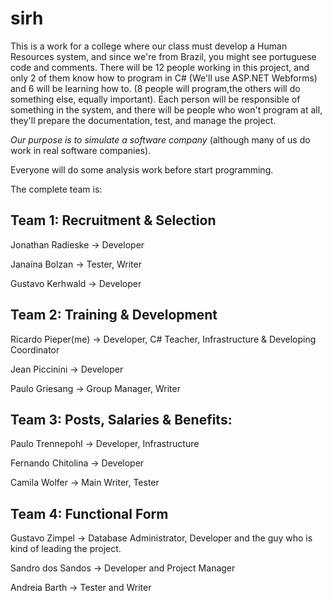 sirh
====

This is a work for a college where our class must develop a Human Resources system, and since we're from Brazil, 
you might see portuguese code and comments. There will be 12 people working in this project, and only 2 of them know 
how to program in C# (We'll use ASP.NET Webforms) and 6 will be learning how to. (8 people will program,the others will do something else, equally important). Each person will be responsible of something
in the system, and there will be people who won't program at all, they'll prepare the documentation, test, 
and manage the project.

*Our purpose is to simulate a software company* (although many of us do work in real software companies).

Everyone will do some analysis work before start programming.

The complete team is:


Team 1: Recruitment & Selection
-------
Jonathan Radieske -> Developer

Janaína Bolzan -> Tester, Writer

Gustavo Kerhwald -> Developer 

Team 2: Training & Development
-------
Ricardo Pieper(me) -> Developer, C# Teacher, Infrastructure & Developing Coordinator

Jean Piccinini -> Developer

Paulo Griesang -> Group Manager, Writer  


Team 3: Posts, Salaries & Benefits:
------
Paulo Trennepohl -> Developer, Infrastructure

Fernando Chitolina -> Developer

Camila Wolfer -> Main Writer, Tester


Team 4: Functional Form
------
Gustavo Zimpel -> Database Administrator, Developer and the guy who is kind of leading the project.

Sandro dos Sandos -> Developer and Project Manager

Andreia Barth -> Tester and Writer

